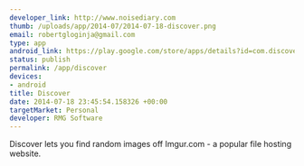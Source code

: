 ```yaml
--- 
developer_link: http://www.noisediary.com
thumb: /uploads/app/2014-07/2014-07-18-discover.png
email: robertgloginja@gmail.com
type: app
android_link: https://play.google.com/store/apps/details?id=com.discover.noisediary
status: publish
permalink: /app/discover
devices: 
- android
title: Discover
date: 2014-07-18 23:45:54.158326 +00:00
targetMarket: Personal
developer: RMG Software
---
```


Discover lets you find random images off Imgur.com - a popular file hosting website.
